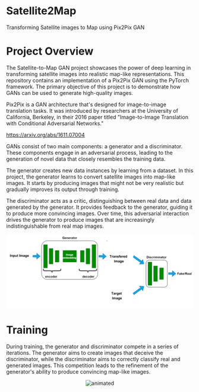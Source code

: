 # Satellite2Map
 Transforming Satellite images to Map  using Pix2Pix GAN

# Project Overview

The Satellite-to-Map GAN project showcases the power of deep learning in transforming satellite images into realistic map-like representations. This repository contains an implementation of a Pix2Pix GAN using the PyTorch framework. The primary objective of this project is to demonstrate how GANs can be used to generate high-quality images.

Pix2Pix is a GAN architecture that's designed for image-to-image translation tasks. It was introduced by researchers at the University of California, Berkeley, in their 2016 paper titled "Image-to-Image Translation with Conditional Adversarial Networks."

https://arxiv.org/abs/1611.07004

GANs consist of two main components: a generator and a discriminator. These components engage in an adversarial process, leading to the generation of novel data that closely resembles the training data.

The generator creates new data instances by learning from a dataset. In this project, the generator learns to convert satellite images into map-like images. It starts by producing images that might not be very realistic but gradually improves its output through training.

The discriminator acts as a critic, distinguishing between real data and data generated by the generator. It provides feedback to the generator, guiding it to produce more convincing images. Over time, this adversarial interaction drives the generator to produce images that are increasingly indistinguishable from real map images.

![Screenshot](assests/data_flow.png)


# Training 

During training, the generator and discriminator compete in a series of iterations. The generator aims to create images that deceive the discriminator, while the discriminator aims to correctly classify real and generated images. This competition leads to the refinement of the generator's ability to produce convincing map-like images.

<p align="center">
  <img src="assets/output.gif" alt="animated" />
</p>

